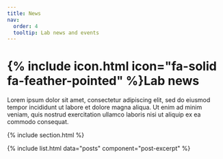```yaml
---
title: News
nav:
  order: 4
  tooltip: Lab news and events
---
```


# {% include icon.html icon="fa-solid fa-feather-pointed" %}Lab news

Lorem ipsum dolor sit amet, consectetur adipiscing elit, sed do eiusmod tempor incididunt ut labore et dolore magna aliqua.
Ut enim ad minim veniam, quis nostrud exercitation ullamco laboris nisi ut aliquip ex ea commodo consequat.

{% include section.html %}

{% include list.html data="posts" component="post-excerpt" %}
